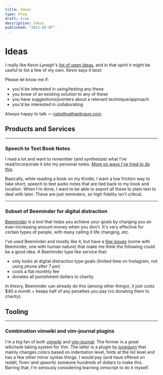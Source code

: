 ```yaml
---
title: Ideas
type: blog
draft: true
description: Ideas
published: "2021-02-07"
---
```


# Ideas

I really like Kevin Lynagh's [list of open
ideas](https://kevinlynagh.com/ideas/), and in that spirit it might be useful
to list a few of my own. Kevin says it best:

Please let know me if:

- you'd be interested in using/testing any these
- you know of an existing solution to any of these
- you have suggestions/pointers about a relevant technique/approach
- you'd be interested in collaborating

Always happy to talk — [nate@nathanbraun.com](mailto:nate@nathanbraun.com).

## Products and Services
---
### Speech to Text Book Notes
I read a lot and want to remember (and synthesize) what I've read/incorporate
it into my personal notes. [More on ways I've tried to do
this](ideas/voice-book-notes).

Basically, while reading a book on my Kindle, I want a low friction way to
take short, speech to text audio notes that are tied back to my book and
location. When I'm done, I want to be able to export all these to plain text
to deal with later.  These are just reminders, so high fidelity isn't
critical.

---
### Subset of Beeminder for digital distraction
[Beeminder](https://beeminder.com) is a tool that helps you achieve your goals
by charging you an ever-increasing amount money when you don't. It's very
effective for certain types of people, with many calling it life changing,
etc.

I've used Beeminder and mostly like it, but have a [few
issues](ideas/beeminder) (some with Beeminder, one with human nature) that
make me think the following could be a good idea: 
A Beeminder type like service that:
- only looks at digital distraction type goals (limited time on Instagram, not using phone after 7 pm)
- costs a flat monthly fee
- donates all punishment dollars to charity

In theory, Beeminder can already do this (among other things), it just costs
$40 a month + keeps half of any penalties you pay (vs donating them to
charity).

## Tooling
---
### Combination vimwiki and vim-journal plugins
I'm a big fan of both [vimwiki](https://github.com/vimwiki/vimwiki) and
[vim-journal](https://github.com/junegunn/vim-journal). The former is a great
wiki/note taking system for Vim. The latter is a plugin by
[junegunn](https://github.com/junegunn) that mainly changes colors based on
indentation level, folds at the list level and has a few other minor syntax
things. I would pay (and have offered on reddit, fiverr and upwork) someone
hundreds of dollars to make this. Barring that, I'm seriously considering
learning vimscript to do it myself.
